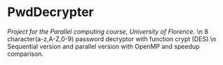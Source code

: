 # PwdDecrypter

*Project for the Parallel computing course, University of Florence.* \n
8 character(a-z,A-Z,0-9) password decryptor with function crypt (DES).\n
Sequential version and parallel version with OpenMP and speedup comparison.
